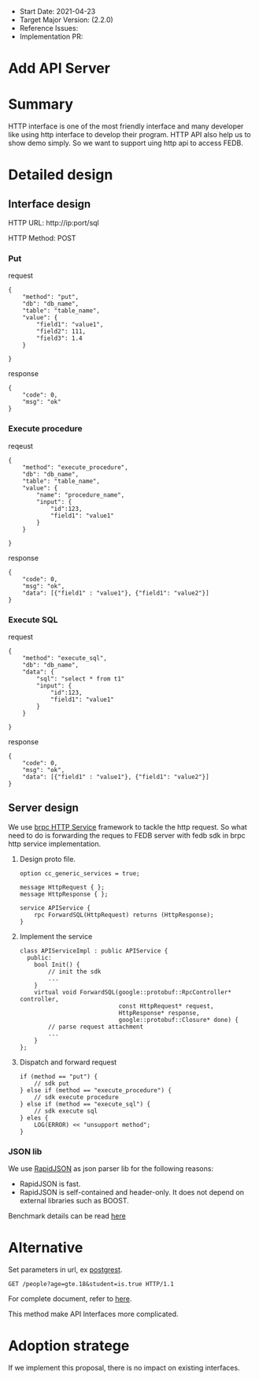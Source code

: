- Start Date: 2021-04-23
- Target Major Version: (2.2.0)
- Reference Issues: 
- Implementation PR: 

# Add API Server

# Summary

HTTP interface is one of the most friendly interface and many developer like using http interface to develop their program. HTTP API also help us to show demo simply. So we want to support uing http api to access FEDB.

# Detailed design


## Interface design
HTTP URL: http://ip:port/sql

HTTP Method: POST

### Put
request
```
{
    "method": "put",
    "db": "db_name",
    "table": "table_name",
    "value": {
        "field1": "value1",
        "field2": 111,
        "field3": 1.4   
    }

}
```
response
```
{
    "code": 0,
    "msg": "ok"
}
```

### Execute procedure 
reqeust
```
{
    "method": "execute_procedure",
    "db": "db_name",
    "table": "table_name",
    "value": {
        "name": "procedure_name",
        "input": {
            "id":123,
            "field1": "value1"
        }
    }

}
```
response
```
{
    "code": 0,
    "msg": "ok",
    "data": [{"field1" : "value1"}, {"field1": "value2"}]
}
```
### Execute SQL
request

```
{
    "method": "execute_sql",
    "db": "db_name",
    "data": {
        "sql": "select * from t1"
        "input": {
            "id":123,
            "field1": "value1"
        }
    }

}
```
response
```
{
    "code": 0,
    "msg": "ok",
    "data": [{"field1" : "value1"}, {"field1": "value2"}] 
}
```

## Server design

We use [brpc HTTP Service](https://github.com/apache/incubator-brpc/blob/master/docs/en/http_service.md) framework to tackle the http request. So what need to do is forwarding the reques to FEDB server with fedb sdk in brpc http service implementation.

1. Design proto file.  
    ```
    option cc_generic_services = true;

    message HttpRequest { };
    message HttpResponse { };

    service APIService {
        rpc ForwardSQL(HttpRequest) returns (HttpResponse);
    }
    ```
2. Implement the service  
    ```
    class APIServiceImpl : public APIService {
      public:
        bool Init() {
            // init the sdk
            ...
        }
        virtual void ForwardSQL(google::protobuf::RpcController* controller,
                                const HttpRequest* request,
                                HttpResponse* response,
                                google::protobuf::Closure* done) {
            // parse request attachment
            ...
        }
    };
    ```
3. Dispatch and forward request
    
    ```
    if (method == "put") {
        // sdk put
    } else if (method == "execute_procedure") {
        // sdk execute procedure
    } else if (method == "execute_sql") {
        // sdk execute sql
    } eles {
        LOG(ERROR) << "unsupport method";
    }
    ```

### JSON lib
We use [RapidJSON](https://github.com/Tencent/rapidjson) as json parser lib for the following reasons:
- RapidJSON is fast.
- RapidJSON is self-contained and header-only. It does not depend on external libraries such as BOOST. 

Benchmark details can be read [here](https://rawgit.com/miloyip/nativejson-benchmark/master/sample/performance_Corei7-4980HQ@2.80GHz_mac64_clang7.0.html#1.%20Parse)

# Alternative
Set parameters in url, ex [postgrest](https://github.com/PostgREST/postgrest).
```
GET /people?age=gte.18&student=is.true HTTP/1.1
```
For complete document, refer to [here](https://postgrest.org/en/stable/api.html#horizontal-filtering-rows).

This method make API Interfaces more complicated.

# Adoption stratege
If we implement this proposal, there is no impact on existing interfaces.